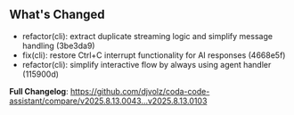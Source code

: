 ## What's Changed

- refactor(cli): extract duplicate streaming logic and simplify message handling (3be3da9)
- fix(cli): restore Ctrl+C interrupt functionality for AI responses (4668e5f)
- refactor(cli): simplify interactive flow by always using agent handler (115900d)

**Full Changelog**: https://github.com/djvolz/coda-code-assistant/compare/v2025.8.13.0043...v2025.8.13.0103
